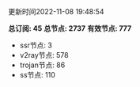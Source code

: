更新时间2022-11-08 19:48:54

**总订阅: 45**
**总节点: 2737**
**有效节点: 777**
- ssr节点: 3
- v2ray节点: 578
- trojan节点: 86
- ss节点: 110
